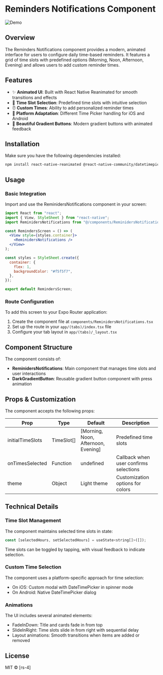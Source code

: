 # Reminders Notifications Component

![Demo](demo.gif)

## Overview

The Reminders Notifications component provides a modern, animated interface for users to configure daily time-based reminders. It features a grid of time slots with predefined options (Morning, Noon, Afternoon, Evening) and allows users to add custom reminder times.

## Features

- ✨ **Animated UI**: Built with React Native Reanimated for smooth transitions and effects
- 🔔 **Time Slot Selection**: Predefined time slots with intuitive selection
- ⏰ **Custom Times**: Ability to add personalized reminder times
- 📱 **Platform Adaptation**: Different Time Picker handling for iOS and Android 
- 🌈 **Beautiful Gradient Buttons**: Modern gradient buttons with animated feedback



## Installation

Make sure you have the following dependencies installed:

```bash
npm install react-native-reanimated @react-native-community/datetimepicker expo-linear-gradient @expo/vector-icons
```

## Usage

### Basic Integration

Import and use the ReminidersNotifications component in your screen:

```jsx
import React from "react";
import { View, StyleSheet } from "react-native";
import ReminidersNotifications from "@/components/ReminidersNotifications";

const RemindersScreen = () => (
  <View style={styles.container}>
    <ReminidersNotifications />
  </View>
);

const styles = StyleSheet.create({
  container: {
    flex: 1,
    backgroundColor: "#f5f5f7",
  },
});

export default RemindersScreen;
```

### Route Configuration

To add this screen to your Expo Router application:

1. Create the component file at `components/ReminidersNotifications.tsx`
2. Set up the route in your `app/(tabs)/index.tsx` file
3. Configure your tab layout in `app/(tabs)/_layout.tsx` 

## Component Structure

The component consists of:

- **ReminidersNotifications**: Main component that manages time slots and user interactions
- **DarkGradientButton**: Reusable gradient button component with press animation

## Props & Customization

The component accepts the following props:

| Prop | Type | Default | Description |
|------|------|---------|-------------|
| initialTimeSlots | TimeSlot[] | [Morning, Noon, Afternoon, Evening] | Predefined time slots |
| onTimesSelected | Function | undefined | Callback when user confirms selections |
| theme | Object | Light theme | Customization options for colors |

## Technical Details

### Time Slot Management

The component maintains selected time slots in state:

```javascript
const [selectedHours, setSelectedHours] = useState<string[]>([]);
```

Time slots can be toggled by tapping, with visual feedback to indicate selection.

### Custom Time Selection

The component uses a platform-specific approach for time selection:
- On iOS: Custom modal with DateTimePicker in spinner mode
- On Android: Native DateTimePicker dialog

### Animations

The UI includes several animated elements:
- FadeInDown: Title and cards fade in from top
- SlideInRight: Time slots slide in from right with sequential delay
- Layout animations: Smooth transitions when items are added or removed

## License

MIT © [rs-4]